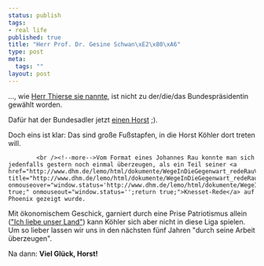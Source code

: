 ```yaml
--- 
status: publish
tags: 
- real life
published: true
title: "Herr Prof. Dr. Gesine Schwan\xE2\x80\xA6"
type: post
meta: 
  tags: ""
layout: post
---
```

..., wie <a href="http://www.spiegel.de/politik/deutschland/0,1518,301108,00.html" title="http://www.spiegel.de/politik/deutschland/0,1518,301108,00.html" onmouseover="window.status='http://www.spiegel.de/politik/deutschland/0,1518,301108,00.html';return true;" onmouseout="window.status='';return true;">Herr Thierse sie nannte</a>, ist nicht zu der/die/das Bundespräsidentin gewählt worden.

Dafür hat der Bundesadler jetzt <a href="http://www.spiegel.de/politik/deutschland/0,1518,301133,00.html" title="http://www.spiegel.de/politik/deutschland/0,1518,301133,00.html" onmouseover="window.status='http://www.spiegel.de/politik/deutschland/0,1518,301133,00.html';return true;" onmouseout="window.status='';return true;">einen Horst</a> ;).

Doch eins ist klar: Das sind große Fußstapfen, in die Horst Köhler dort treten will.


            <br /><!--more-->Vom Format eines Johannes Rau konnte man sich jedenfalls gestern noch einmal überzeugen, als ein Teil seiner <a href="http://www.dhm.de/lemo/html/dokumente/WegeInDieGegenwart_redeRauVorDerKnesset/" title="http://www.dhm.de/lemo/html/dokumente/WegeInDieGegenwart_redeRauVorDerKnesset/" onmouseover="window.status='http://www.dhm.de/lemo/html/dokumente/WegeInDieGegenwart_redeRauVorDerKnesset/';return true;" onmouseout="window.status='';return true;">Knesset-Rede</a> auf Phoenix gezeigt wurde.

Mit ökonomischem Geschick, garniert durch eine Prise Patriotismus allein (<a href="http://www.spiegel.de/politik/deutschland/0,1518,301109,00.html" title="http://www.spiegel.de/politik/deutschland/0,1518,301109,00.html" onmouseover="window.status='http://www.spiegel.de/politik/deutschland/0,1518,301109,00.html';return true;" onmouseout="window.status='';return true;">&quot;Ich liebe unser Land&quot;</a>) kann Köhler sich aber nicht in diese Liga spielen. Um so lieber lassen wir uns in den nächsten fünf Jahren "durch seine Arbeit überzeugen".


Na dann: <b>Viel Glück, Horst!</b>
